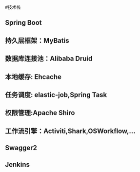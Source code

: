 #技术栈
## Spring Boot
## 持久层框架：MyBatis
## 数据库连接池：Alibaba Druid
## 本地缓存: Ehcache
## 任务调度: elastic-job,Spring Task
## 权限管理:Apache Shiro
## 工作流引擎：Activiti,Shark,OSWorkflow,...
## Swagger2
## Jenkins

